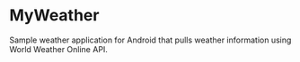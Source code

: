 # MyWeather
Sample weather application for Android that pulls weather information using World Weather Online API.



